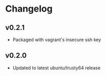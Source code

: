 Changelog
=========

## v0.2.1
* Packaged with vagrant's insecure ssh key

## v0.2.0
* Updated to latest ubuntu/trusty64 release
